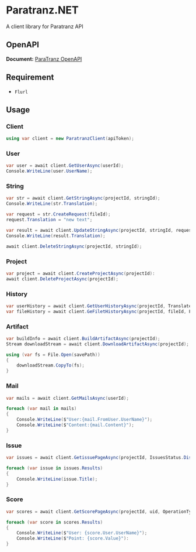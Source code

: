 [OpenAPILink]: https://paratranz.cn/docs

# Paratranz.NET
A client library for Paratranz API 

## OpenAPI
**Document:** [ParaTranz OpenAPI][OpenAPILink]

## Requirement
- `Flurl`

## Usage

### Client
```cs
using var client = new ParatranzClient(apiToken);
```

### User
```cs
var user = await client.GetUserAsync(userId);
Console.WriteLine(user.UserName);
```

### String
```cs
var str = await client.GetStringAsync(projectId, stringId);
Console.WriteLine(str.Translation);

var request = str.CreateRequest(fileId);
request.Translation = "new text";

var result = await client.UpdateStringAsync(projectId, stringId, request);
Console.WriteLine(result.Translation);

await client.DeleteStringAsync(projectId, stringId);
```

### Project
```cs
var project = await client.CreateProjectAsync(projectId):
await client.DeleteProjectAsync(projectId);
```

### History
```cs
var userHistory = await client.GetUserHistoryAsync(projectId, TranslateHistoryType.text, uid, tid);
var fileHistory = await client.GeFiletHistoryAsync(projectId, fileId, FileHistoryType.create);
```

### Artifact
```cs
var buildInfo = await client.BuildArtifactAsync(projectId);
Stream downloadStream = await client.DownloadArtifactAsync(projectId);

using (var fs = File.Open(savePath))
{
    downloadStream.CopyTo(fs);
}
```

### Mail
```cs
var mails = await client.GetMailsAsync(userId);

foreach (var mail in mails)
{
    Console.WriteLine($"User:{mail.FromUser.UserName}");
    Console.WriteLine($"Content:{mail.Content}");
}
```

### Issue
```cs
var issues = await client.GetissuePageAsync(projectId, IssuesStatus.Discussion);

foreach (var issue in issues.Results)
{
    Console.WriteLine(issue.Title);
}
```

### Score
```cs
var scores = await client.GetScorePageAsync(projectId, uid, OperationType.Translate, start, end);

foreach (var score in scores.Results)
{
    Console.WriteLine($"User: {score.User.UserName}");
    Console.WriteLine($"Point: {score.Value}"):
}
```
